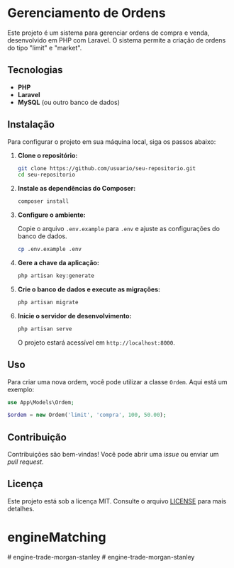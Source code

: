 # Gerenciamento de Ordens

Este projeto é um sistema para gerenciar ordens de compra e venda, desenvolvido em PHP com Laravel. O sistema permite a criação de ordens do tipo "limit" e "market".

## Tecnologias

- **PHP**
- **Laravel**
- **MySQL** (ou outro banco de dados)

## Instalação

Para configurar o projeto em sua máquina local, siga os passos abaixo:

1. **Clone o repositório:**

   ```bash
   git clone https://github.com/usuario/seu-repositorio.git
   cd seu-repositorio
   ```

2. **Instale as dependências do Composer:**

   ```bash
   composer install
   ```

3. **Configure o ambiente:**

   Copie o arquivo `.env.example` para `.env` e ajuste as configurações do banco de dados.

   ```bash
   cp .env.example .env
   ```

4. **Gere a chave da aplicação:**

   ```bash
   php artisan key:generate
   ```

5. **Crie o banco de dados e execute as migrações:**

   ```bash
   php artisan migrate
   ```

6. **Inicie o servidor de desenvolvimento:**

   ```bash
   php artisan serve
   ```

   O projeto estará acessível em `http://localhost:8000`.


## Uso

Para criar uma nova ordem, você pode utilizar a classe `Ordem`. Aqui está um exemplo:

```php
use App\Models\Ordem;

$ordem = new Ordem('limit', 'compra', 100, 50.00);
```

## Contribuição

Contribuições são bem-vindas! Você pode abrir uma *issue* ou enviar um *pull request*.

## Licença

Este projeto está sob a licença MIT. Consulte o arquivo [LICENSE](LICENSE) para mais detalhes.
# engineMatching
#   e n g i n e - t r a d e - m o r g a n - s t a n l e y  
 #   e n g i n e - t r a d e - m o r g a n - s t a n l e y  
 